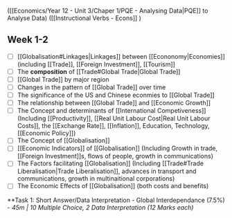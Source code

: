 ([[Economics/Year 12 - Unit 3/Chaper 1/PQE - Analysing Data|PQE]] to Analyse Data)
([[Instructional Verbs - Econs]] )

## Week 1-2

- [ ] [[Globalisation#Linkages|Linkages]] between [[Econonomy|Economies]] (including [[Trade]], [[Foreign Investment]], [[Tourism]] 
- [ ] The **composition** of [[Trade#Global Trade|Global Trade]]
- [ ] [[Global Trade]] by major region
- [ ] Changes in the pattern of [[Global Trade]] over time
- [ ] The significance of the US and Chinese econmies to [[Global Trade]]
- [ ] The relationship between [[Global Trade]] and [[Economic Growth]]
- [ ] The Concept and determinants of [[International Competiveness]] (Including [[Productivity]], [[Real Unit Labour Cost|Real Unit Labour Costs]], the [[Exchange Rate]], [[Inflation]], Education, Technology, [[Economic Policy]])
- [ ] The Concept of [[Globalisation]]
- [ ] [[Economic Indicators]] of [[Globalisation]] (Including Growth in trade, [[Foreign Investment]]s, flows of people, growth in communications)
- [ ] The Factors facilitating [[Globalisation]] (Including [[Trade#Trade Liberalisation|Trade Liberalisation]], advances in transport and communications, growth in multinaitional corporations)
- [ ]  The Economic Effects of [[Globalisation]] (both costs and benefits)

**Task 1: Short Answer/Data Interpretation - Global Interdependance (7.5%) - *45m | 10 Multiple Choice, 2 Data Interpretation (12 Marks each)*







